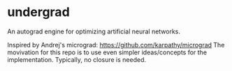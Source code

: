 # undergrad
An autograd engine for optimizing artificial neural networks.

Inspired by Andrej's micrograd: https://github.com/karpathy/micrograd
The movivation for this repo is to use even simpler ideas/concepts for the implementation. Typically, no closure is needed.
